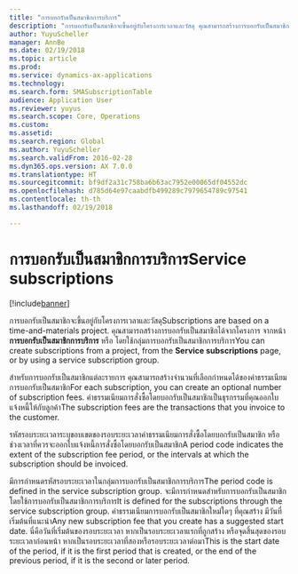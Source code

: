 ```yaml
---
title: "การบอกรับเป็นสมาชิกการบริการ"
description: "การบอกรับเป็นสมาชิกจะขึ้นอยู่กับโครงการเวลาและวัสดุ คุณสามารถสร้างการบอกรับเป็นสมาชิกได้จากโครงการ จากหน้าการบอกรับเป็นสมาชิกการบริการ หรือ โดยใช้กลุ่มการบอกรับเป็นสมาชิกการบริการ"
author: YuyuScheller
manager: AnnBe
ms.date: 02/19/2018
ms.topic: article
ms.prod: 
ms.service: dynamics-ax-applications
ms.technology: 
ms.search.form: SMASubscriptionTable
audience: Application User
ms.reviewer: yuyus
ms.search.scope: Core, Operations
ms.custom: 
ms.assetid: 
ms.search.region: Global
ms.author: YuyuScheller
ms.search.validFrom: 2016-02-28
ms.dyn365.ops.version: AX 7.0.0
ms.translationtype: HT
ms.sourcegitcommit: bf9df2a31c758ba6b63ac7952e00065df04552dc
ms.openlocfilehash: d785d64e97caabdfb499289c7979654789c97541
ms.contentlocale: th-th
ms.lasthandoff: 02/19/2018

---
```


# <a name="service-subscriptions"></a><span data-ttu-id="1ea86-104">การบอกรับเป็นสมาชิกการบริการ</span><span class="sxs-lookup"><span data-stu-id="1ea86-104">Service subscriptions</span></span>

[!include[banner](../includes/banner.md)]

<span data-ttu-id="1ea86-105">การบอกรับเป็นสมาชิกจะขึ้นอยู่กับโครงการเวลาและวัสดุ</span><span class="sxs-lookup"><span data-stu-id="1ea86-105">Subscriptions are based on a time-and-materials project.</span></span> <span data-ttu-id="1ea86-106">คุณสามารถสร้างการบอกรับเป็นสมาชิกได้จากโครงการ จากหน้า **การบอกรับเป็นสมาชิกการบริการ** หรือ โดยใช้กลุ่มการบอกรับเป็นสมาชิกการบริการ</span><span class="sxs-lookup"><span data-stu-id="1ea86-106">You can create subscriptions from a project, from the **Service subscriptions** page, or by using a service subscription group.</span></span>

<span data-ttu-id="1ea86-107">สำหรับการบอกรับเป็นสมาชิกแต่ละรายการ คุณสามารถสร้างจำนวนที่เลือกกำหนดได้ของค่าธรรมเนียมการบอกรับเป็นสมาชิก</span><span class="sxs-lookup"><span data-stu-id="1ea86-107">For each subscription, you can create an optional number of subscription fees.</span></span> <span data-ttu-id="1ea86-108">ค่าธรรมเนียมการสั่งซื้อโดยบอกรับเป็นสมาชิกเป็นธุรกรรมที่คุณออกใบแจ้งหนี้ให้กับลูกค้า</span><span class="sxs-lookup"><span data-stu-id="1ea86-108">The subscription fees are the transactions that you invoice to the customer.</span></span>

<span data-ttu-id="1ea86-109">รหัสรอบระยะเวลาระบุขอบเขตของรอบระยะเวลาค่าธรรมเนียมการสั่งซื้อโดยบอกรับเป็นสมาชิก หรือช่วงเวลาที่ควรจะออกใบแจ้งหนี้การสั่งซื้อโดยบอกรับเป็นสมาชิก</span><span class="sxs-lookup"><span data-stu-id="1ea86-109">A period code indicates the extent of the subscription fee period, or the intervals at which the subscription should be invoiced.</span></span>

<span data-ttu-id="1ea86-110">มีการกำหนดรหัสรอบระยะเวลาในกลุ่มการบอกรับเป็นสมาชิกการบริการ</span><span class="sxs-lookup"><span data-stu-id="1ea86-110">The period code is defined in the service subscription group.</span></span> <span data-ttu-id="1ea86-111">จะมีการกำหนดสำหรับการบอกรับเป็นสมาชิกโดยใช้การบอกรับเป็นสมาชิกการบริการ</span><span class="sxs-lookup"><span data-stu-id="1ea86-111">It is defined for the subscriptions through the service subscription group.</span></span> <span data-ttu-id="1ea86-112">ค่าธรรมเนียมการบอกรับเป็นสมาชิกใหม่ใดๆ ที่คุณสร้าง มีวันที่เริ่มต้นที่แนะนำ</span><span class="sxs-lookup"><span data-stu-id="1ea86-112">Any new subscription fee that you create has a suggested start date.</span></span> <span data-ttu-id="1ea86-113">นี่คือวันที่เริ่มต้นของรอบระยะเวลา หากเป็นรอบระยะเวลาแรกที่ถูกสร้าง หรือจุดสิ้นสุดของรอบระยะเวลาก่อนหน้า หากเป็นรอบระยะเวลาที่สองหรือรอบระยะเวลาต่อมา</span><span class="sxs-lookup"><span data-stu-id="1ea86-113">This is the start date of the period, if it is the first period that is created, or the end of the previous period, if it is the second or later period.</span></span>



